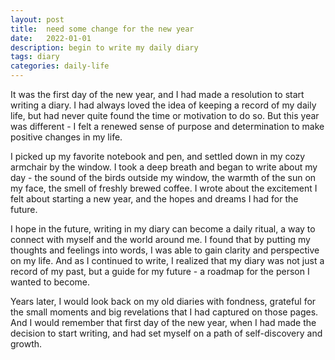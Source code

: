 ```yaml
---
layout: post
title:  need some change for the new year
date:   2022-01-01
description: begin to write my daily diary
tags: diary
categories: daily-life
---
```


It was the first day of the new year, and I had made a resolution to start writing a diary. I had always loved the idea of keeping a record of my daily life, but had never quite found the time or motivation to do so. But this year was different - I felt a renewed sense of purpose and determination to make positive changes in my life.

I picked up my favorite notebook and pen, and settled down in my cozy armchair by the window. I took a deep breath and began to write about my day - the sound of the birds outside my window, the warmth of the sun on my face, the smell of freshly brewed coffee. I wrote about the excitement I felt about starting a new year, and the hopes and dreams I had for the future.

I hope in the future, writing in my diary can become a daily ritual, a way to connect with myself and the world around me. I found that by putting my thoughts and feelings into words, I was able to gain clarity and perspective on my life. And as I continued to write, I realized that my diary was not just a record of my past, but a guide for my future - a roadmap for the person I wanted to become.

Years later, I would look back on my old diaries with fondness, grateful for the small moments and big revelations that I had captured on those pages. And I would remember that first day of the new year, when I had made the decision to start writing, and had set myself on a path of self-discovery and growth.